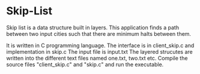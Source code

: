 # Skip-List
Skip list is a data structure built in layers. This application finds a path between two input cities such that there are minimum halts between them.

It is written in C programming language.
The interface is in client_skip.c and  implementation in skip.c The input file is input.txt
The layered strucutes are written into the different text files named one.txt, two.txt etc.
Compile the source files "client_skip.c" and "skip.c" and run the executable.
